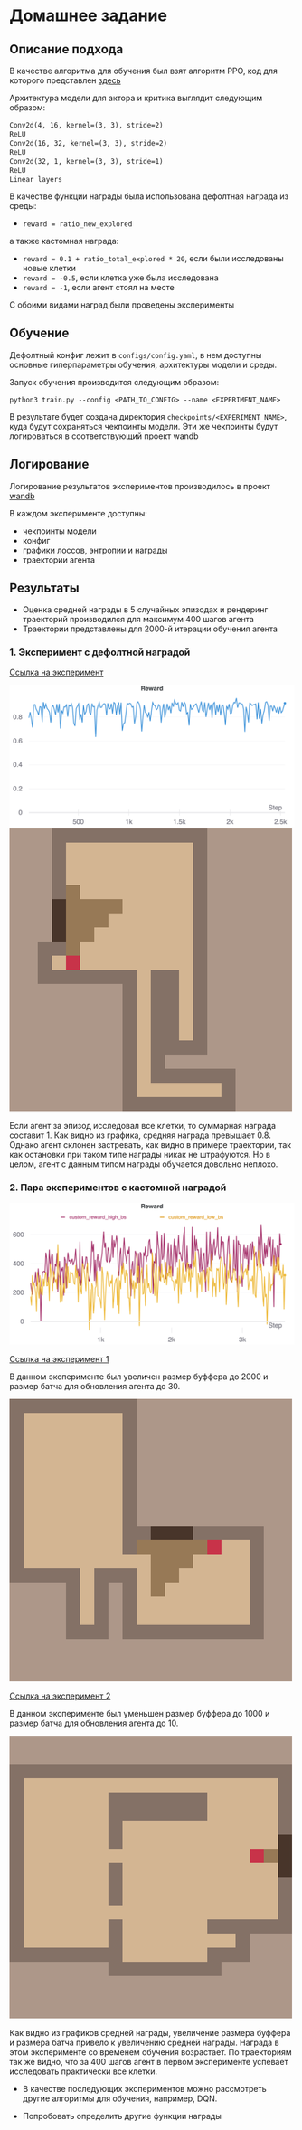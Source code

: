 # Домашнее задание 

## Описание подхода
В качестве алгоритма для обучения был взят алгоритм PPO, код для которого представлен [здесь](/models/ppo.py)

Архитектура модели для актора и критика выглядит следующим образом:
```
Conv2d(4, 16, kernel=(3, 3), stride=2)
ReLU
Conv2d(16, 32, kernel=(3, 3), stride=2)
ReLU
Conv2d(32, 1, kernel=(3, 3), stride=1)
ReLU
Linear layers
```

В качестве функции награды была использована дефолтная награда из среды:
- `reward = ratio_new_explored`

а также кастомная награда: 

- `reward = 0.1 + ratio_total_explored * 20`, если были исследованы новые клетки
- `reward = -0.5`, если клетка уже была исследована
- `reward = -1`, если агент стоял на месте

С обоими видами наград были проведены эксперименты

## Обучение
Дефолтный конфиг лежит в `configs/config.yaml`, в нем доступны основные гиперпараметры обучения, архитектуры модели и среды. 

Запуск обучения производится следующим образом:
```
python3 train.py --config <PATH_TO_CONFIG> --name <EXPERIMENT_NAME>
```
В результате будет создана директория `checkpoints/<EXPERIMENT_NAME>`, куда будут сохраняться чекпоинты модели. Эти же чекпоинты будут логироваться в соответствующий проект wandb

## Логирование
Логирование результатов экспериментов производилось в проект [wandb](https://wandb.ai/daevsikova/prod_hw5_rl?workspace=user-daevsikova)

В каждом эксперименте доступны:
- чекпоинты модели
- конфиг
- графики лоссов, энтропии и награды
- траектории агента

## Результаты
- Оценка средней награды в 5 случайных эпизодах и рендеринг траекторий производился для максимум 400 шагов агента
- Траектории представлены для 2000-й итерации обучения агента

### 1. Эксперимент с дефолтной наградой

[Ссылка на эксперимент](https://wandb.ai/daevsikova/prod_hw5_rl/runs/384exo2r?workspace=user-daevsikova)

![](assets/reward_default.png)
![](assets/Trajectory_1990_default.gif)

Если агент за эпизод исследовал все клетки, то суммарная награда составит 1. Как видно из графика, средняя награда превышает 0.8. Однако агент склонен застревать, как видно в примере траектории, так как остановки при таком типе награды никак не штрафуются. Но в целом, агент с данным типом награды обучается довольно неплохо.

### 2. Пара экспериментов с кастомной наградой

![](assets/reward_custom.png)


[Ссылка на эксперимент 1](https://wandb.ai/daevsikova/prod_hw5_rl/runs/3tb9pc0m?workspace=user-daevsikova)

В данном эксперименте был увеличен размер буффера до 2000 и размер батча для обновления агента до 30. 

![](assets/Trajectory_1990_high_bs.gif)


[Ссылка на эксперимент 2](https://wandb.ai/daevsikova/prod_hw5_rl/runs/3hycu2wf?workspace=user-daevsikova)

В данном эксперименте был уменьшен размер буффера до 1000 и размер батча для обновления агента до 10. 

![](assets/Trajectory_1990_low_bs.gif)

Как видно из графиков средней награды, увеличение размера буффера и размера батча привело к увеличению средней награды. Награда в этом эксперименте со временем обучения возрастает. По траекториям так же видно, что за 400 шагов агент в первом эксперименте успевает исследовать практически все клетки. 

- В качестве последующих экспериментов можно рассмотреть другие алгоритмы для обучения, например, DQN.

- Попробовать определить другие функции награды